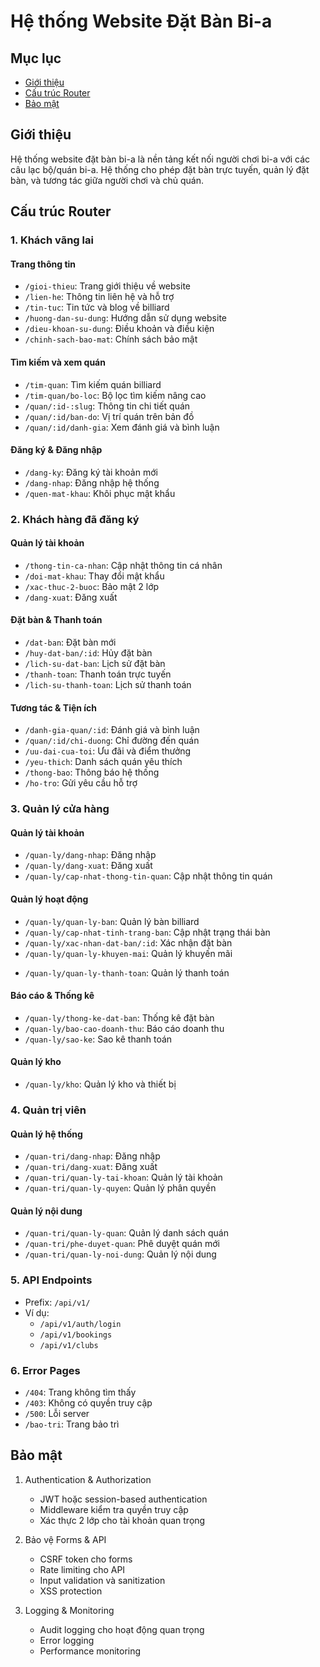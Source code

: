 # Hệ thống Website Đặt Bàn Bi-a

## Mục lục
- [Giới thiệu](#giới-thiệu)
- [Cấu trúc Router](#cấu-trúc-router)
- [Bảo mật](#bảo-mật)


## Giới thiệu
Hệ thống website đặt bàn bi-a là nền tảng kết nối người chơi bi-a với các câu lạc bộ/quán bi-a. 
Hệ thống cho phép đặt bàn trực tuyến, quản lý đặt bàn, và tương tác giữa người chơi và chủ quán.

## Cấu trúc Router

### 1. Khách vãng lai
#### Trang thông tin
- `/gioi-thieu`: Trang giới thiệu về website
- `/lien-he`: Thông tin liên hệ và hỗ trợ
- `/tin-tuc`: Tin tức và blog về billiard
- `/huong-dan-su-dung`: Hướng dẫn sử dụng website
- `/dieu-khoan-su-dung`: Điều khoản và điều kiện
- `/chinh-sach-bao-mat`: Chính sách bảo mật

#### Tìm kiếm và xem quán
- `/tim-quan`: Tìm kiếm quán billiard
- `/tim-quan/bo-loc`: Bộ lọc tìm kiếm nâng cao
- `/quan/:id-:slug`: Thông tin chi tiết quán
- `/quan/:id/ban-do`: Vị trí quán trên bản đồ
- `/quan/:id/danh-gia`: Xem đánh giá và bình luận

#### Đăng ký & Đăng nhập
- `/dang-ky`: Đăng ký tài khoản mới
- `/dang-nhap`: Đăng nhập hệ thống
- `/quen-mat-khau`: Khôi phục mật khẩu

### 2. Khách hàng đã đăng ký
#### Quản lý tài khoản
- `/thong-tin-ca-nhan`: Cập nhật thông tin cá nhân
- `/doi-mat-khau`: Thay đổi mật khẩu
- `/xac-thuc-2-buoc`: Bảo mật 2 lớp
- `/dang-xuat`: Đăng xuất

#### Đặt bàn & Thanh toán
- `/dat-ban`: Đặt bàn mới
- `/huy-dat-ban/:id`: Hủy đặt bàn
- `/lich-su-dat-ban`: Lịch sử đặt bàn
- `/thanh-toan`: Thanh toán trực tuyến
- `/lich-su-thanh-toan`: Lịch sử thanh toán

#### Tương tác & Tiện ích
- `/danh-gia-quan/:id`: Đánh giá và bình luận
- `/quan/:id/chi-duong`: Chỉ đường đến quán
- `/uu-dai-cua-toi`: Ưu đãi và điểm thưởng
- `/yeu-thich`: Danh sách quán yêu thích
- `/thong-bao`: Thông báo hệ thống
- `/ho-tro`: Gửi yêu cầu hỗ trợ

<!-- #### Tính năng xã hội
- `/chia-se/:id`: Chia sẻ thông tin quán
- `/moi-ban-be`: Giới thiệu bạn bè
- `/khuyen-mai-gioi-thieu`: Ưu đãi giới thiệu -->

### 3. Quản lý cửa hàng
#### Quản lý tài khoản
- `/quan-ly/dang-nhap`: Đăng nhập
- `/quan-ly/dang-xuat`: Đăng xuất
- `/quan-ly/cap-nhat-thong-tin-quan`: Cập nhật thông tin quán

#### Quản lý hoạt động
- `/quan-ly/quan-ly-ban`: Quản lý bàn billiard
- `/quan-ly/cap-nhat-tinh-trang-ban`: Cập nhật trạng thái bàn
- `/quan-ly/xac-nhan-dat-ban/:id`: Xác nhận đặt bàn
- `/quan-ly/quan-ly-khuyen-mai`: Quản lý khuyến mãi
<!-- - `/quan-ly/phan-hoi-danh-gia`: Phản hồi đánh giá -->
- `/quan-ly/quan-ly-thanh-toan`: Quản lý thanh toán

#### Báo cáo & Thống kê
- `/quan-ly/thong-ke-dat-ban`: Thống kê đặt bàn
- `/quan-ly/bao-cao-doanh-thu`: Báo cáo doanh thu
- `/quan-ly/sao-ke`: Sao kê thanh toán

<!-- #### Quản lý nhân sự
- `/quan-ly/nhan-vien`: Quản lý nhân viên
- `/quan-ly/lich-lam-viec`: Quản lý ca làm việc -->

#### Quản lý kho
- `/quan-ly/kho`: Quản lý kho và thiết bị

### 4. Quản trị viên
#### Quản lý hệ thống
- `/quan-tri/dang-nhap`: Đăng nhập
- `/quan-tri/dang-xuat`: Đăng xuất
- `/quan-tri/quan-ly-tai-khoan`: Quản lý tài khoản
- `/quan-tri/quan-ly-quyen`: Quản lý phân quyền
<!-- - `/quan-tri/cau-hinh-he-thong`: Cấu hình hệ thống -->

#### Quản lý nội dung
- `/quan-tri/quan-ly-quan`: Quản lý danh sách quán
- `/quan-tri/phe-duyet-quan`: Phê duyệt quán mới
- `/quan-tri/quan-ly-noi-dung`: Quản lý nội dung
<!-- - `/quan-tri/he-thong-thong-bao`: Quản lý thông báo -->

<!-- #### Báo cáo & Giám sát
- `/quan-tri/thong-ke`: Báo cáo thống kê
- `/quan-tri/nhat-ky-he-thong`: Xem log hệ thống
- `/quan-tri/bao-cao-loi`: Quản lý báo cáo lỗi
- `/quan-tri/sao-luu`: Sao lưu dữ liệu -->

### 5. API Endpoints
- Prefix: `/api/v1/`
- Ví dụ: 
  - `/api/v1/auth/login`
  - `/api/v1/bookings`
  - `/api/v1/clubs`

### 6. Error Pages
- `/404`: Trang không tìm thấy
- `/403`: Không có quyền truy cập
- `/500`: Lỗi server
- `/bao-tri`: Trang bảo trì

## Bảo mật
1. Authentication & Authorization
   - JWT hoặc session-based authentication
   - Middleware kiểm tra quyền truy cập
   - Xác thực 2 lớp cho tài khoản quan trọng

2. Bảo vệ Forms & API
   - CSRF token cho forms
   - Rate limiting cho API
   - Input validation và sanitization
   - XSS protection

3. Logging & Monitoring
   - Audit logging cho hoạt động quan trọng
   - Error logging
   - Performance monitoring
